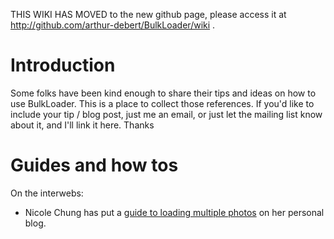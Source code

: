 THIS WIKI HAS MOVED to the new github page, please access it at http://github.com/arthur-debert/BulkLoader/wiki .

# Introduction #

Some folks have been kind enough to share their tips and ideas on how to use BulkLoader. This is a place to collect those references. If you'd like to include your tip / blog post, just me an email, or just let the mailing list know about it, and I'll link it here. Thanks


# Guides and how tos #

On the interwebs:
  * Nicole Chung has put a [guide to loading multiple photos](http://redconservatory.com/blog/bulkloader-example-loading-multiple-photos/) on her personal blog.